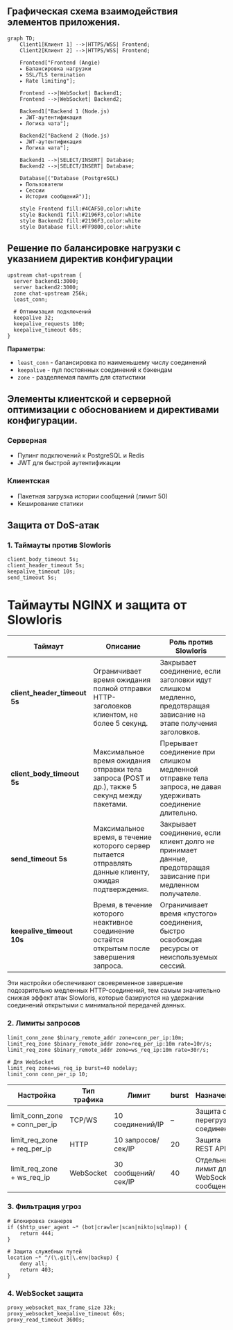 ## Графическая схема взаимодействия элементов приложения.

```mermaid
graph TD;
    Client1[Клиент 1] -->|HTTPS/WSS| Frontend;
    Client2[Клиент 2] -->|HTTPS/WSS| Frontend;
    
    Frontend["Frontend (Angie)
    ▸ Балансировка нагрузки
    ▸ SSL/TLS termination
    ▸ Rate limiting"];
    
    Frontend -->|WebSocket| Backend1;
    Frontend -->|WebSocket| Backend2;
    
    Backend1["Backend 1 (Node.js)
    ▸ JWT-аутентификация
    ▸ Логика чата"];
    
    Backend2["Backend 2 (Node.js)
    ▸ JWT-аутентификация
    ▸ Логика чата"];
    
    Backend1 -->|SELECT/INSERT| Database;
    Backend2 -->|SELECT/INSERT| Database;
    
    Database[("Database (PostgreSQL)
    ▸ Пользователи
    ▸ Сессии
    ▸ История сообщений")];
    
    style Frontend fill:#4CAF50,color:white
    style Backend1 fill:#2196F3,color:white
    style Backend2 fill:#2196F3,color:white
    style Database fill:#FF9800,color:white
```

## Решение по балансировке нагрузки с указанием директив конфигурации
```nginx
upstream chat-upstream {
  server backend1:3000;
  server backend2:3000;
  zone chat-upstream 256k;
  least_conn;

  # Оптимизация подключений
  keepalive 32;
  keepalive_requests 100;
  keepalive_timeout 60s;
}
```

**Параметры:**
- `least_conn` - балансировка по наименьшему числу соединений
- `keepalive` - пул постоянных соединений к бэкендам
- `zone` - разделяемая память для статистики

## Элементы клиентской и серверной оптимизации с обоснованием и директивами конфигурации.

### Серверная
- Пулинг подключений к PostgreSQL и Redis
- JWT для быстрой аутентификации

### Клиентская
- Пакетная загрузка истории сообщений (лимит 50)
- Кеширование статики

## Защита от DoS-атак

### 1. Таймауты против Slowloris
```nginx
client_body_timeout 5s;
client_header_timeout 5s;
keepalive_timeout 10s;
send_timeout 5s;
```
# Таймауты NGINX и защита от Slowloris

| Таймаут               | Описание                                                                                         | Роль против Slowloris                                                                                          |
|-----------------------|-------------------------------------------------------------------------------------------------|---------------------------------------------------------------------------------------------------------------|
| **client_header_timeout 5s** | Ограничивает время ожидания полной отправки HTTP-заголовков клиентом, не более 5 секунд.         | Закрывает соединение, если заголовки идут слишком медленно, предотвращая зависание на этапе получения заголовков. |
| **client_body_timeout 5s**   | Максимальное время ожидания отправки тела запроса (POST и др.), также 5 секунд между пакетами.  | Прерывает соединение при слишком медленной отправке тела запроса, не давая удерживать соединение длительно.   |
| **send_timeout 5s**          | Максимальное время, в течение которого сервер пытается отправлять данные клиенту, ожидая подтверждения. | Закрывает соединение, если клиент долго не принимает данные, предотвращая зависание при медленном получателе. |
| **keepalive_timeout 10s**   | Время, в течение которого неактивное соединение остаётся открытым после завершения запроса.     | Ограничивает время «пустого» соединения, быстро освобождая ресурсы от неиспользуемых сессий.                   |

Эти настройки обеспечивают своевременное завершение подозрительно медленных HTTP-соединений, тем самым значительно снижая эффект атак Slowloris, которые базируются на удержании соединений открытыми с минимальной передачей данных.


### 2. Лимиты запросов
```nginx
limit_conn_zone $binary_remote_addr zone=conn_per_ip:10m;
limit_req_zone $binary_remote_addr zone=req_per_ip:10m rate=10r/s;
limit_req_zone $binary_remote_addr zone=ws_req_ip:10m rate=30r/s;

# Для WebSocket
limit_req zone=ws_req_ip burst=40 nodelay;
limit_conn conn_per_ip 10;
```


| Настройка                     | Тип трафика   | Лимит             | burst | Назначение                      |
|------------------------------|---------------|-------------------|-------|--------------------------------|
| limit_conn_zone + conn_per_ip | TCP/WS        | 10 соединений/IP  | –     | Защита от перегрузки соединений |
| limit_req_zone + req_per_ip   | HTTP          | 10 запросов/сек/IP| 20    | Защита REST API                |
| limit_req_zone + ws_req_ip    | WebSocket     | 30 сообщений/сек/IP| 40    | Отдельный лимит для WebSocket-сообщений   |


### 3. Фильтрация угроз
```nginx
# Блокировка сканеров
if ($http_user_agent ~* (bot|crawler|scan|nikto|sqlmap)) {
    return 444;
}

# Защита служебных путей
location ~* ^/(\.git|\.env|backup) {
    deny all;
    return 403;
}
```

### 4. WebSocket защита
```nginx
proxy_websocket_max_frame_size 32k;
proxy_websocket_keepalive_timeout 60s;
proxy_read_timeout 3600s;
```


